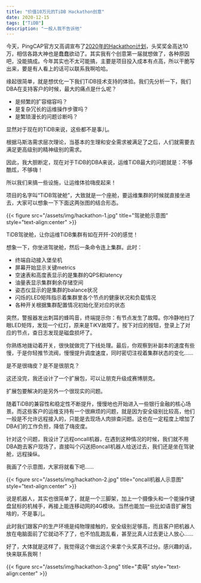```yaml
---
title: "价值10万元的TiDB Hackathon创意"
date: 2020-12-15
tags: ["TiDB"]
description: "一般人我不告诉他"
---
```


今天，PingCAP官方又高调宣布了[2020年的Hackathon计划](https://mp.weixin.qq.com/s/cLCuAtbxUaGiFZcntRt-Vg)，头奖奖金高达10万，相信各路大神也是蠢蠢欲动了。其实我有个创意第一届就想做了，各种原因吧，没能搞成。今年其实也不太可能搞，主要是项目投入成本有点高，所以干脆写出来，要是有人看上的话可以联系我啊哈哈。

缘起很简单，就是想优化一下我们TiDB技术支持的体验。我们先分析一下，我们DBA在支持客户的时候，最大的痛点是什么呢？

- 是频繁的扩容缩容吗？
- 是复杂冗长的运维操作步骤吗？
- 是繁琐漫长的问题诊断吗？

显然对于现在的TiDB来说，这些都不是事儿。

根据马斯洛需求层次理论，当基本的生理和安全需求被满足了之后，人们就需要去满足更高级别的精神级别的需求。

因此，我大胆断定，现在对于TiDB的DBA来说，运维TiDB最大的问题就是：不够酷炫，不够嗨！

所以我们来搞一些设施，让运维体验嗨皮起来！

项目的名字叫“TiDB驾驶舱”，大致就是一个座舱，要运维集群的时候就直接坐进去，大家可以想象一下下面这两张图的结合形态。

{{< figure src="/assets/img/hackathon-1.jpg" title="驾驶舱示意图" style="text-align:center" >}}

TiDB驾驶舱，让你运维TiDB集群有如在开歼-20的感觉！

想象一下，你坐进驾驶舱，然后一条命令连上集群。此时：

- 终端自动接入堡垒机
- 屏幕开始显示关键metrics
- 空速表和高度表显示的是集群的QPS和latency
- 油量表显示集群剩余存储空间
- 姿态仪显示的是集群的balance状况
- 闪烁的LED矩阵指示着集群里各个节点的健康状况和负载情况
- 各种开关根据集群配置情况初始化至对应的状态

突然，警报器发出刺耳的蜂鸣音，终端提示你：有节点发生了故障。你冷静地扫了眼LED矩阵，发现一个红灯，原来是TiKV故障了。按下对应的按钮，登录上了对应的节点，查日志发现是磁盘损坏了。

你熟练地拨动着开关，很快就做完了下线处理。最后，你观察到补副本的速度有些慢，于是你轻推节流阀，慢慢提升调度速度，同时密切注视着集群状态的变化……

是不是很嗨皮？是不是很朋克？

这还没完，我还设计了一个扩展包，可以让朋克升级成赛博朋克。

扩展包要解决的是另外一个很现实的问题。

随着TiDB的兼容性和稳定性不断提升，慢慢地也开始进入一些银行金融的核心场景。而这些客户的运维支持有一个很麻烦的问题，就是因为安全级别比较高，他们一般是不允许远程接入的，只能是去现场人肉排查问题。这也在一定程度上增加了DBA们的工作负担，降低了嗨皮度。

针对这个问题，我设计了远程oncall机器，在遇到这种情况的时候，我们就不用DBA跑去客户现场了，直接叫个闪送把oncall机器人给送过去，我们还是坐在驾驶舱，远程操纵。

我画了个示意图，大家将就看下吧……

{{< figure src="/assets/img/hackathon-2.jpg" title="oncall机器人示意图" style="text-align:center" >}}

说是机器人，其实也很简单了，就是一个三脚架，加上一个摄像头和一个能操作键盘鼠标的机械手，再接上能连移动网的4G模块。当然也能加一些比如语音扩展包啥的，不是事儿。

此时我们跟客户的生产环境是纯物理接触的，安全级别足够高，而且客户把机器人放在电脑面前了它就动不了了，也不怕乱跑乱看，甚至比真人过去更让人放心……

好了，大体就是这样了，我觉得这个做出这个来拿个头奖真不过分。感兴趣的话，快来联系我啊！

{{< figure src="/assets/img/hackathon-3.png" title="卖萌" style="text-align:center" >}}
